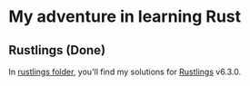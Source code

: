 # My adventure in learning Rust

## Rustlings (**Done**)

In [rustlings folder](/rustlings/), you'll find my solutions for [Rustlings](https://github.com/rust-lang/rustlings) v6.3.0.
